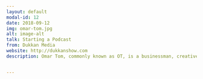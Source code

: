 ```yaml
---
layout: default
modal-id: 12
date: 2018-09-12
img: omar-tom.jpg 
alt: image-alt
talk: Starting a Podcast
from: Dukkan Media
website: http://dukkanshow.com
description: Omar Tom, commonly known as OT, is a businessman, creative brand strategist, guest lecturer, and public speaker. OT is the Founder & Managing Partner at Dukkan Media, a multi-platform company that aims to set the benchmark for regional storytelling. A unique piece in the publishing and content landscape. He currently guest lectures at the American University in Dubai (AUD). His expertise extend to building unique, purposeful brands. The driving force behind the Dukkan Show and creating its deep, culturally rooted identity, which was a natural extension to his post-radio career.  OT is a graduate of both AUD & Miami Ad School.


---
```

